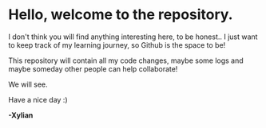 <H1>Hello, welcome to the repository.</H1>

I don't think you will find anything interesting here, to be honest..
I just want to keep track of my learning journey, so Github is the space to be!

This repository will contain all my code changes, maybe some logs and maybe someday other people can help collaborate!

We will see.

Have a nice day :) 

<strong>-Xylian</strong>
